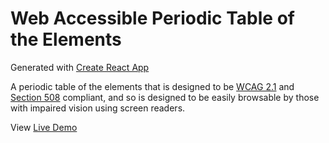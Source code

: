 # Web Accessible Periodic Table of the Elements

Generated with [Create React App](https://create-react-app.dev/)

A periodic table of the elements that is designed to be [WCAG 2.1](https://www.w3.org/TR/WCAG21/) and [Section 508](https://www.section508.gov/) compliant,
and so is designed to be easily browsable by those with impaired vision using screen readers.

View [Live Demo](https://accessiblechemistry.pages.dev/)